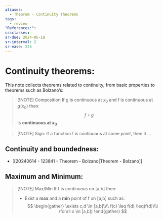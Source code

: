 ```yaml
---
aliases:
  - Theorem - Continuity theorems
tags:
  - review
"References:": 
cssclasses:
sr-due: 2024-06-18
sr-interval: 2
sr-ease: 224
---
```

# Continuity theorems: 
This note collects theorems related to continuity, from basic properties to theorems such as Bolzano’s: 


> [!NOTE] Composition 
> If g is continuous at $x_0$ and f is continuous at $g(x_0)$ then: 
> $$
> f \circ g
> $$ 
> Is **continuous at $x_0$**
> 


> [!NOTE] Sign:
> If a function f is continuous at some point, then it …

## Continuity and boundedness:
+ [[20240614 - 123841 - Theorem - Bolzano|Theorem - Bolzano]]

## Maximum and Minimum: 

> [!NOTE] Max/Min 
> If f is continuous on [a,b] then: 
> + Exist a **max** and a **min** point of f on [a,b] such as: 
>   $$
>   \begin{gather}
>   \exists c,d \in [a,b]\\\\
>    f(c) \leq f(d) \leq(f(d)\\\\
>     \forall x \in [a,b])
>   \end{gather}
>   $$
>   


